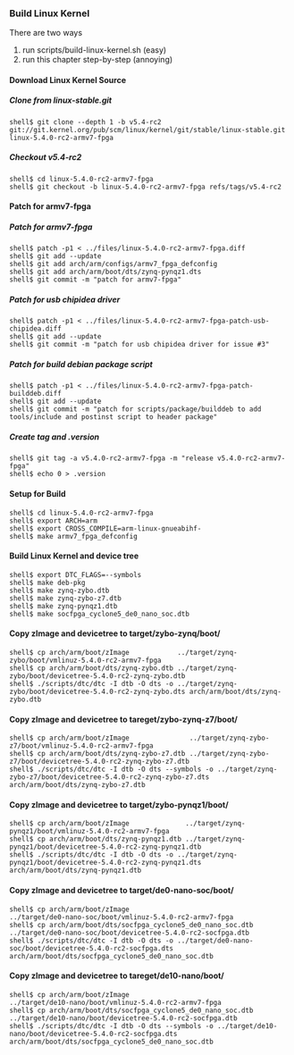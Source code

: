 ### Build Linux Kernel

There are two ways

1. run scripts/build-linux-kernel.sh (easy)
2. run this chapter step-by-step (annoying)

#### Download Linux Kernel Source

##### Clone from linux-stable.git

```console
shell$ git clone --depth 1 -b v5.4-rc2 git://git.kernel.org/pub/scm/linux/kernel/git/stable/linux-stable.git linux-5.4.0-rc2-armv7-fpga
```

##### Checkout v5.4-rc2

```console
shell$ cd linux-5.4.0-rc2-armv7-fpga
shell$ git checkout -b linux-5.4.0-rc2-armv7-fpga refs/tags/v5.4-rc2
```

#### Patch for armv7-fpga

##### Patch for armv7-fpga

```console
shell$ patch -p1 < ../files/linux-5.4.0-rc2-armv7-fpga.diff
shell$ git add --update
shell$ git add arch/arm/configs/armv7_fpga_defconfig
shell$ git add arch/arm/boot/dts/zynq-pynqz1.dts
shell$ git commit -m "patch for armv7-fpga"
```

##### Patch for usb chipidea driver

```console
shell$ patch -p1 < ../files/linux-5.4.0-rc2-armv7-fpga-patch-usb-chipidea.diff
shell$ git add --update
shell$ git commit -m "patch for usb chipidea driver for issue #3"
```

##### Patch for build debian package script

```console
shell$ patch -p1 < ../files/linux-5.4.0-rc2-armv7-fpga-patch-builddeb.diff
shell$ git add --update
shell$ git commit -m "patch for scripts/package/builddeb to add tools/include and postinst script to header package"
```

##### Create tag and .version

```console
shell$ git tag -a v5.4.0-rc2-armv7-fpga -m "release v5.4.0-rc2-armv7-fpga"
shell$ echo 0 > .version
```

#### Setup for Build 

````console
shell$ cd linux-5.4.0-rc2-armv7-fpga
shell$ export ARCH=arm
shell$ export CROSS_COMPILE=arm-linux-gnueabihf-
shell$ make armv7_fpga_defconfig
````

#### Build Linux Kernel and device tree

````console
shell$ export DTC_FLAGS=--symbols
shell$ make deb-pkg
shell$ make zynq-zybo.dtb
shell$ make zynq-zybo-z7.dtb
shell$ make zynq-pynqz1.dtb
shell$ make socfpga_cyclone5_de0_nano_soc.dtb
````

#### Copy zImage and devicetree to target/zybo-zynq/boot/

```console
shell$ cp arch/arm/boot/zImage            ../target/zynq-zybo/boot/vmlinuz-5.4.0-rc2-armv7-fpga
shell$ cp arch/arm/boot/dts/zynq-zybo.dtb ../target/zynq-zybo/boot/devicetree-5.4.0-rc2-zynq-zybo.dtb
shell$ ./scripts/dtc/dtc -I dtb -O dts -o ../target/zynq-zybo/boot/devicetree-5.4.0-rc2-zynq-zybo.dts arch/arm/boot/dts/zynq-zybo.dtb
```

#### Copy zImage and devicetree to tareget/zybo-zynq-z7/boot/

```console
shell$ cp arch/arm/boot/zImage               ../target/zynq-zybo-z7/boot/vmlinuz-5.4.0-rc2-armv7-fpga
shell$ cp arch/arm/boot/dts/zynq-zybo-z7.dtb ../target/zynq-zybo-z7/boot/devicetree-5.4.0-rc2-zynq-zybo-z7.dtb
shell$ ./scripts/dtc/dtc -I dtb -O dts --symbols -o ../target/zynq-zybo-z7/boot/devicetree-5.4.0-rc2-zynq-zybo-z7.dts arch/arm/boot/dts/zynq-zybo-z7.dtb
```


#### Copy zImage and devicetree to target/zybo-pynqz1/boot/

```console
shell$ cp arch/arm/boot/zImage              ../target/zynq-pynqz1/boot/vmlinuz-5.4.0-rc2-armv7-fpga
shell$ cp arch/arm/boot/dts/zynq-pynqz1.dtb ../target/zynq-pynqz1/boot/devicetree-5.4.0-rc2-zynq-pynqz1.dtb
shell$ ./scripts/dtc/dtc -I dtb -O dts -o ../target/zynq-pynqz1/boot/devicetree-5.4.0-rc2-zynq-pynqz1.dts arch/arm/boot/dts/zynq-pynqz1.dtb
```

#### Copy zImage and devicetree to target/de0-nano-soc/boot/

```console
shell$ cp arch/arm/boot/zImage                                ../target/de0-nano-soc/boot/vmlinuz-5.4.0-rc2-armv7-fpga
shell$ cp arch/arm/boot/dts/socfpga_cyclone5_de0_nano_soc.dtb ../target/de0-nano-soc/boot/devicetree-5.4.0-rc2-socfpga.dtb
shell$ ./scripts/dtc/dtc -I dtb -O dts -o ../target/de0-nano-soc/boot/devicetree-5.4.0-rc2-socfpga.dts arch/arm/boot/dts/socfpga_cyclone5_de0_nano_soc.dtb
```

#### Copy zImage and devicetree to tareget/de10-nano/boot/

```console
shell$ cp arch/arm/boot/zImage                                ../target/de10-nano/boot/vmlinuz-5.4.0-rc2-armv7-fpga
shell$ cp arch/arm/boot/dts/socfpga_cyclone5_de0_nano_soc.dtb ../target/de10-nano/boot/devicetree-5.4.0-rc2-socfpga.dtb
shell$ ./scripts/dtc/dtc -I dtb -O dts --symbols -o ../target/de10-nano/boot/devicetree-5.4.0-rc2-socfpga.dts arch/arm/boot/dts/socfpga_cyclone5_de0_nano_soc.dtb
```



